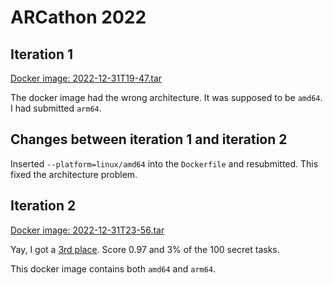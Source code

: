 # ARCathon 2022


## Iteration 1

[Docker image: 2022-12-31T19-47.tar](2022-12-31T19-47.tar)

The docker image had the wrong architecture. It was supposed to be `amd64`. I had submitted `arm64`.


## Changes between iteration 1 and iteration 2

Inserted `--platform=linux/amd64` into the `Dockerfile` and resubmitted. This fixed the architecture problem.


## Iteration 2

[Docker image: 2022-12-31T23-56.tar](2022-12-31T23-56.tar)

Yay, I got a [3rd place](https://lab42.global/past-challenges/arcathon-2022/). Score 0.97 and 3% of the 100 secret tasks.

This docker image contains both `amd64` and `arm64`.
